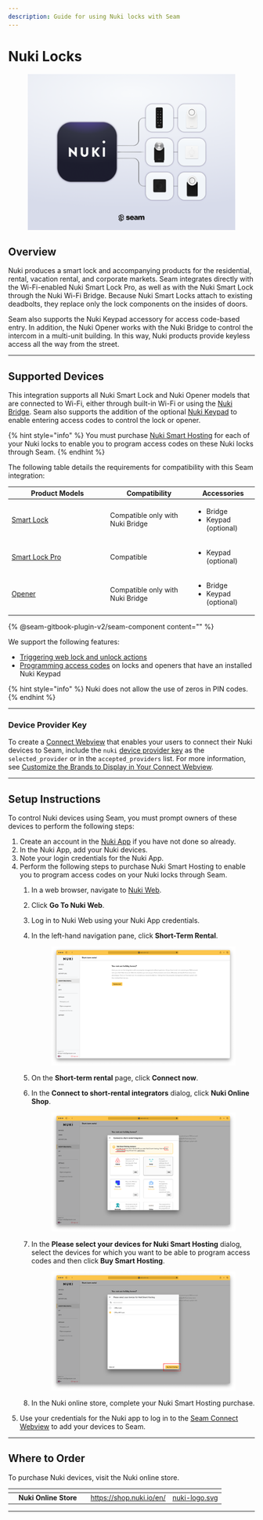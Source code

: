 ```yaml
---
description: Guide for using Nuki locks with Seam
---
```


# Nuki Locks

<figure><img src="../.gitbook/assets/nuki-manufacturer-page-cover-light.png" alt="Use Nuki locks with Seam."><figcaption></figcaption></figure>

## Overview

Nuki produces a smart lock and accompanying products for the residential, rental, vacation rental, and corporate markets. Seam integrates directly with the Wi-Fi-enabled Nuki Smart Lock Pro, as well as with the Nuki Smart Lock through the Nuki Wi-Fi Bridge. Because Nuki Smart Locks attach to existing deadbolts, they replace only the lock components on the insides of doors.

Seam also supports the Nuki Keypad accessory for access code-based entry. In addition, the Nuki Opener works with the Nuki Bridge to control the intercom in a multi-unit building. In this way, Nuki products provide keyless access all the way from the street.

***

## Supported Devices

This integration supports all Nuki Smart Lock and Nuki Opener models that are connected to Wi-Fi, either through built-in Wi-Fi or using the [Nuki Bridge](https://nuki.io/en/bridge/). Seam also supports the addition of the optional [Nuki Keypad](https://nuki.io/en/keypad-code/) to enable entering access codes to control the lock or opener.

{% hint style="info" %}
You must purchase [Nuki Smart Hosting](https://nuki.io/en/smart-hosting/) for each of your Nuki locks to enable you to program access codes on these Nuki locks through Seam.
{% endhint %}

The following table details the requirements for compatibility with this Seam integration:

<table><thead><tr><th width="187.33333333333331">Product Models</th><th>Compatibility</th><th>Accessories</th></tr></thead><tbody><tr><td><a href="https://nuki.io/en/smart-lock/">Smart Lock</a></td><td>Compatible only with Nuki Bridge</td><td><ul><li>Bridge</li><li>Keypad (optional)</li></ul></td></tr><tr><td><a href="https://nuki.io/en/smart-lock-pro/">Smart Lock Pro</a></td><td>Compatible</td><td><ul><li>Keypad (optional)</li></ul></td></tr><tr><td><a href="https://nuki.io/en/opener/">Opener</a></td><td>Compatible only with Nuki Bridge</td><td><ul><li>Bridge</li><li>Keypad (optional)</li></ul></td></tr></tbody></table>

{% @seam-gitbook-plugin-v2/seam-component content="<seam-supported-device-table
  endpoint="https://connect.getseam.com"
  client-session-token="seam_cst126DAjfor_2kxn8QAAEUkj3Zu4Nr1Aoauy"
  manufacturers='["Nuki"]'
/>" %}

We support the following features:

* [Triggering web lock and unlock actions](../products/smart-locks/lock-and-unlock.md)
* [Programming access codes](../products/smart-locks/access-codes/) on locks and openers that have an installed Nuki Keypad

{% hint style="info" %}
Nuki does not allow the use of zeros in PIN codes.
{% endhint %}

***

### Device Provider Key

To create a [Connect Webview](../core-concepts/connect-webviews/) that enables your users to connect their Nuki devices to Seam, include the `nuki` [device provider key](../api-clients/connect-webviews/#device-provider-keys) as the `selected_provider` or in the `accepted_providers` list. For more information, see [Customize the Brands to Display in Your Connect Webview](../core-concepts/connect-webviews/customizing-connect-webviews.md#customize-the-brands-to-display-in-your-connect-webviews).

***

## Setup Instructions

To control Nuki devices using Seam, you must prompt owners of these devices to perform the following steps:

1. Create an account in the [Nuki App](https://nuki.io/en/app/) if you have not done so already.
2. In the Nuki App, add your Nuki devices.
3. Note your login credentials for the Nuki App.
4. Perform the following steps to purchase Nuki Smart Hosting to enable you to program access codes on your Nuki locks through Seam.
   1. In a web browser, navigate to [Nuki Web](https://web.nuki.io/).
   2. Click **Go To Nuki Web**.
   3. Log in to Nuki Web using your Nuki App credentials.
   4.  In the left-hand navigation pane, click **Short-Term Rental**.

       <figure><img src="../.gitbook/assets/nuki-web-short-term-rental-page.png" alt="In Nuki Web, click Short-Term Rental."><figcaption></figcaption></figure>
   5. On the **Short-term rental** page, click **Connect now**.
   6.  In the **Connect to short-rental integrators** dialog, click **Nuki Online Shop**.

       <figure><img src="../.gitbook/assets/nuki-web-connect-short-rental-integrators-dialog-w-link.png" alt="Click Nuki Online Shop."><figcaption></figcaption></figure>
   7.  In the **Please select your devices for Nuki Smart Hosting** dialog, select the devices for which you want to be able to program access codes and then click **Buy Smart Hosting**.

       <figure><img src="../.gitbook/assets/nuki-web-select-devices-smart-hosting-dialog.png" alt="Select the devices for which you want to be able to program access codes and then click Buy Smart Hosting."><figcaption></figcaption></figure>
   8. In the Nuki online store, complete your Nuki Smart Hosting purchase.
5. Use your credentials for the Nuki app to log in to the [Seam Connect Webview](../core-concepts/connect-webviews/) to add your devices to Seam.

***

## Where to Order

To purchase Nuki devices, visit the Nuki online store.

<table data-view="cards"><thead><tr><th></th><th></th><th></th><th data-hidden data-card-target data-type="content-ref"></th><th data-hidden data-card-cover data-type="files"></th></tr></thead><tbody><tr><td></td><td><strong>Nuki Online Store</strong></td><td></td><td><a href="https://shop.nuki.io/en/">https://shop.nuki.io/en/</a></td><td><a href="../.gitbook/assets/nuki-logo.svg">nuki-logo.svg</a></td></tr></tbody></table>

***

